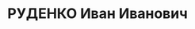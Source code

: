 ---
title: РУДЕНКО Иван Иванович
description: "Род. в 1900, с. Екатериновка, Харьковская губ. \n  Приговор: 07.12.1937\
  \ – ВМН"
---